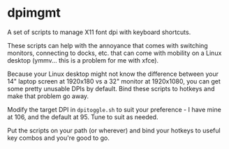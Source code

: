 # dpimgmt
A set of scripts to manage X11 font dpi with keyboard shortcuts.

These scripts can help with the annoyance that comes with switching monitors, connecting to docks, etc. that can come with mobility on a Linux desktop (ymmv... this is a problem for me with xfce).

Because your Linux desktop might not know the difference between your 14" laptop screen at 1920x180 vs a 32" monitor at 1920x1080, you can get some pretty unusable DPIs by default. Bind these scripts to hotkeys and make that problem go away.

Modify the target DPI in `dpitoggle.sh` to suit your preference - I have mine at 106, and the default at 95. Tune to suit as needed.

Put the scripts on your path (or wherever) and bind your hotkeys to useful key combos and you're good to go.
